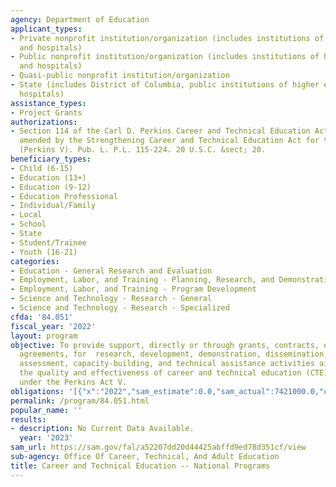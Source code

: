 ```yaml
---
agency: Department of Education
applicant_types:
- Private nonprofit institution/organization (includes institutions of higher education
  and hospitals)
- Public nonprofit institution/organization (includes institutions of higher education
  and hospitals)
- Quasi-public nonprofit institution/organization
- State (includes District of Columbia, public institutions of higher education and
  hospitals)
assistance_types:
- Project Grants
authorizations:
- Section 114 of the Carl D. Perkins Career and Technical Education Act of 2006, as
  amended by the Strengthening Career and Technical Education Act for the 21st Century
  (Perkins V). Pub. L. P.L. 115-224. 20 U.S.C. &sect; 20.
beneficiary_types:
- Child (6-15)
- Education (13+)
- Education (9-12)
- Education Professional
- Individual/Family
- Local
- School
- State
- Student/Trainee
- Youth (16-21)
categories:
- Education - General Research and Evaluation
- Employment, Labor, and Training - Planning, Research, and Demonstration
- Employment, Labor, and Training - Program Development
- Science and Technology - Research - General
- Science and Technology - Research - Specialized
cfda: '84.051'
fiscal_year: '2022'
layout: program
objective: To provide support, directly or through grants, contracts, or cooperative
  agreements, for  research, development, demonstration, dissemination, evaluation,
  assessment, capacity-building, and technical assistance activities aimed at improving
  the quality and effectiveness of career and technical education (CTE) programs authorized
  under the Perkins Act V.
obligations: '[{"x":"2022","sam_estimate":0.0,"sam_actual":7421000.0,"usa_spending_actual":-739841.99},{"x":"2023","sam_estimate":32421000.0,"sam_actual":0.0,"usa_spending_actual":-5499.09},{"x":"2024","sam_estimate":215421000.0,"sam_actual":0.0,"usa_spending_actual":0.0}]'
permalink: /program/84.051.html
popular_name: ''
results:
- description: No Current Data Available.
  year: '2023'
sam_url: https://sam.gov/fal/a52207dd20d44425abffd9ed78d351cf/view
sub-agency: Office Of Career, Technical, And Adult Education
title: Career and Technical Education -- National Programs
---
```

